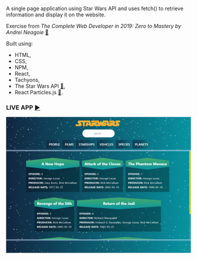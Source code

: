 A single page application using Star Wars API and uses fetch() to retrieve information and display it on the website. 

Exercise from *The Complete Web Developer in 2019: Zero to Mastery by Andrei Neagoie* [:link:](https://www.udemy.com/the-complete-web-developer-zero-to-mastery/learn/v4/overview)

Built using:
* HTML,
* CSS,
* NPM,
* React,
* Tachyons,
* The Star Wars API [:link:](https://swapi.co/),
* React Particles.js [:link:](https://www.npmjs.com/package/react-particles-js).

### LIVE APP [:arrow_forward:](https://martaniemiec.github.io/starwars_api/)

![Star Wars app](starwarsAPI.png)
